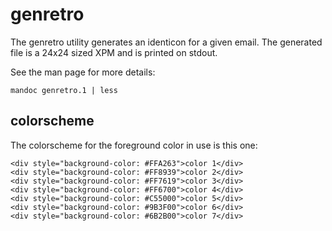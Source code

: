 genretro
========

The genretro utility generates an identicon for a given email. The generated file is a 24x24 sized XPM and is printed on stdout.

See the man page for more details:

    mandoc genretro.1 | less

colorscheme
-----------

The colorscheme for the foreground color in use is this one:

    <div style="background-color: #FFA263">color 1</div>
    <div style="background-color: #FF8939">color 2</div>
    <div style="background-color: #FF7619">color 3</div>
    <div style="background-color: #FF6700">color 4</div>
    <div style="background-color: #C55000">color 5</div>
    <div style="background-color: #9B3F00">color 6</div>
    <div style="background-color: #6B2B00">color 7</div>

